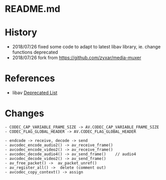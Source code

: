 README.md
===


History
====

- 2018/07/26 fixed some code to adapt to latest libav library, ie. change functions deprecated
- 2018/07/26 fork from https://github.com/zyxar/media-muxer


References
====
- libav [Deprecated List](https://libav.org/documentation/doxygen/master/deprecated.html)


Changes
====
```
- CODEC_CAP_VARIABLE_FRAME_SIZE -> AV.CODEC_CAP_VARIABLE_FRAME_SIZE 
- CODEC_FLAG_GLOBAL_HEADER -> AV.CODEC_FLAG_GLOBAL_HEADER 

- endcode -> receive, decode -> send
- avcodec_encode_audio2() -> av_receive_frame()
- avcodec_encode_video2() -> av_receive_frame()
- avcodec_decode_audio4() -> av_send_frame()	// audio4
- avcodec_decode_video2() -> av_send_frame()
- av_free_packet() ->  av_packet_unref()
- av_register_all() ->  delete (comment out)
- avcodec_copy_context() -> assign
```


